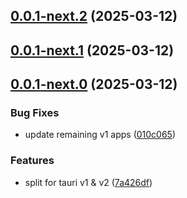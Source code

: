 ## [0.0.1-next.2](https://github.com/goosewobbler/zubridge/compare/v0.0.1-next.1...v0.0.1-next.2) (2025-03-12)

## [0.0.1-next.1](https://github.com/goosewobbler/zubridge/compare/v0.0.1-next.0...v0.0.1-next.1) (2025-03-12)

## [0.0.1-next.0](https://github.com/goosewobbler/zubridge/compare/7a426df783edd6abf0dadf99750f8ed65c60416f...v0.0.1-next.0) (2025-03-12)

### Bug Fixes

- update remaining v1 apps ([010c065](https://github.com/goosewobbler/zubridge/commit/010c0654d5c84b751dfd9ecb59c90ed33355128e))

### Features

- split for tauri v1 & v2 ([7a426df](https://github.com/goosewobbler/zubridge/commit/7a426df783edd6abf0dadf99750f8ed65c60416f))

